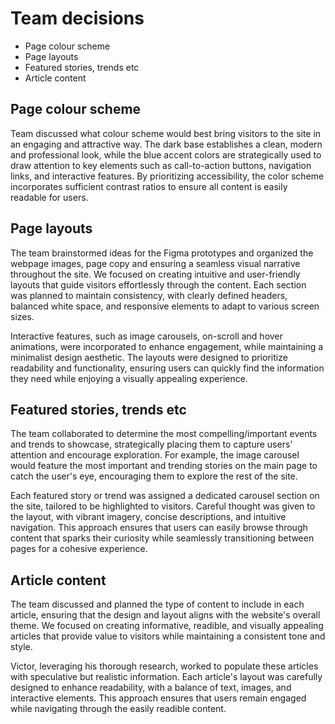 # Team decisions

- Page colour scheme
- Page layouts
- Featured stories, trends etc
- Article content

## Page colour scheme
Team discussed what colour scheme would best bring visitors to the site in an engaging and attractive way. The dark base establishes a clean, modern and professional look, while the blue accent colors are strategically used to draw attention to key elements such as call-to-action buttons, navigation links, and interactive features. By prioritizing accessibility, the color scheme incorporates sufficient contrast ratios to ensure all content is easily readable for users.

## Page layouts
The team brainstormed ideas for the Figma prototypes and organized the webpage images, page copy and ensuring a seamless visual narrative throughout the site. We focused on creating intuitive and user-friendly layouts that guide visitors effortlessly through the content. Each section was planned to maintain consistency, with clearly defined headers, balanced white space, and responsive elements to adapt to various screen sizes.

Interactive features, such as image carousels, on-scroll and hover animations, were incorporated to enhance engagement, while maintaining a minimalist design aesthetic. The layouts were designed to prioritize readability and functionality, ensuring users can quickly find the information they need while enjoying a visually appealing experience.

## Featured stories, trends etc
The team collaborated to determine the most compelling/important events and trends to showcase, strategically placing them to capture users' attention and encourage exploration. For example, the image carousel would feature the most important and trending stories on the main page to catch the user's eye, encouraging them to explore the rest of the site.

Each featured story or trend was assigned a dedicated carousel section on the site, tailored to be highlighted to visitors. Careful thought was given to the layout, with vibrant imagery, concise descriptions, and intuitive navigation. This approach ensures that users can easily browse through content that sparks their curiosity while seamlessly transitioning between pages for a cohesive experience.

## Article content
The team discussed and planned the type of content to include in each article, ensuring that the design and layout aligns with the website's overall theme. We focused on creating informative, readible, and visually appealing articles that provide value to visitors while maintaining a consistent tone and style.

Victor, leveraging his thorough research, worked to populate these articles with speculative but realistic information. Each article's layout was carefully designed to enhance readability, with a balance of text, images, and interactive elements. This approach ensures that users remain engaged while navigating through the easily readible content.
